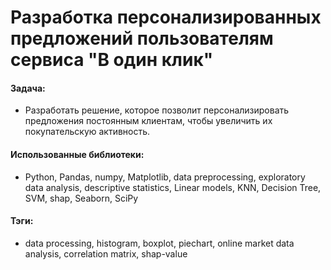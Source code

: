 # Разработка персонализированных предложений пользователям сервиса "В один клик"

#### Задача: 
- Разработать решение, которое позволит персонализировать предложения постоянным клиентам, чтобы увеличить их покупательскую активность.

#### Использованные библиотеки:
- Python, Pandas, numpy, Matplotlib, data preprocessing, exploratory data analysis, descriptive statistics, Linear models, KNN, Decision Tree, SVM, shap, Seaborn, SciPy

#### Тэги:
- data processing, histogram, boxplot, piechart, online market data analysis, correlation matrix, shap-value

